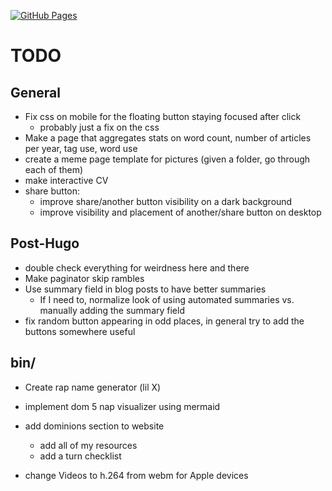 [![GitHub Pages](https://github.com/strategineer/personal-website/actions/workflows/main.yml/badge.svg)](https://github.com/strategineer/personal-website/actions/workflows/main.yml)

# TODO

## General
- Fix css on mobile for the floating button staying focused after click
    - probably just a fix on the css
- Make a page that aggregates stats on word count, number of articles per year, tag use, word use
- create a meme page template for pictures (given a folder, go through each of them)
- make interactive CV
- share button:
    - improve share/another button visibility on a dark background
    - improve visibility and placement of another/share button on desktop

## Post-Hugo
- double check everything for weirdness here and there
- Make paginator skip rambles
- Use summary field in blog posts to have better summaries
    - If I need to, normalize look of using automated summaries vs. manually adding the summary field
- fix random button appearing in odd places, in general try to add the buttons somewhere useful

## bin/
- Create rap name generator (lil X)
- implement dom 5 nap visualizer using mermaid
- add dominions section to website
  - add all of my resources
  - add a turn checklist

- change Videos to h.264 from webm for Apple devices
